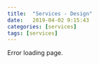 ```yaml
---
title:  "Services - Design"
date:   2019-04-02 9:15:43
categories: [services]
tags: [services]	
---
```

Error loading page.